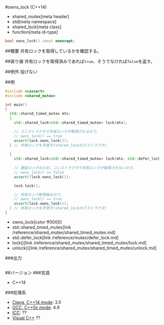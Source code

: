 #owns_lock (C++14)
* shared_mutex[meta header]
* std[meta namespace]
* shared_lock[meta class]
* function[meta id-type]

```cpp
bool owns_lock() const noexcept;
```

##概要
共有ロックを取得しているかを確認する。


##戻り値
共有ロックを取得済みであれば`true`、そうでなければ`false`を返す。


##例外
投げない


##例
```cpp
#include <cassert>
#include <shared_mutex>

int main()
{
  std::shared_timed_mutex mtx;
  {
    std::shared_lock<std::shared_timed_mutex> lock(mtx);

    // コンストラクタで共有ロックが取得されるので、
    // owns_lock() == true
    assert(lock.owns_lock());
  } // 共有ロックを手放す(shared_lockのデストラクタ)
  
  {
    std::shared_lock<std::shared_timed_mutex> lock(mtx, std::defer_lock);
    
    // 遅延ロックのため、コンストラクタで共有ロックが取得されないので、
    // owns_lock() == false
    assert(!lock.owns_lock());

    lock.lock();

    // 共有ロック取得後なので、
    // owns_lock() == true
    assert(lock.owns_lock());
  } // 共有ロックを手放す(shared_lockのデストラクタ)
}
```
* owns_lock[color ff0000]
* std::shared_timed_mutex[link /reference/shared_mutex/shared_timed_mutex.md]
* std::defer_lock[link /reference/mutex/defer_lock.md]
* lock()[link /reference/shared_mutex/shared_timed_mutex/lock.md]
* unlock()[link /reference/shared_mutex/shared_timed_mutex/unlock.md]

###出力
```
```

##バージョン
###言語
- C++14

###処理系
- [Clang, C++14 mode](/implementation.md#clang): 3.5
- [GCC, C++0x mode](/implementation.md#gcc): 4.9
- [ICC](/implementation.md#icc): ??
- [Visual C++](/implementation.md#visual_cpp) ??



